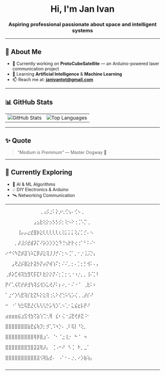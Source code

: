 <h1 align="center">Hi, I'm Jan Ivan</h1>
<h3 align="center"> Aspiring professional passionate about space and intelligent systems </h3>

---

## 🌟 About Me

- 🔭 Currently working on **ProtoCubeSatellite** — an Arduino-powered laser communication project  
- 🌱 Learning **Artificial Intelligence** & **Machine Learning**  
- 📫 Reach me at: **janivantot@gmail.com**

---
<!--
## 🌐 Connect with Me

<p align="left">
  <a href="https://instagram.com/janvanmon" target="_blank">
    <img src="https://img.shields.io/badge/Instagram-%23E4405F.svg?&style=for-the-badge&logo=instagram&logoColor=white" alt="Instagram"/>
  </a>

  
  <a href="https://www.leetcode.com/janivan" target="_blank">
    <img src="https://img.shields.io/badge/LeetCode-%23FFA116.svg?&style=for-the-badge&logo=leetcode&logoColor=white" alt="LeetCode"/>
  </a> 
  
  <a href="https://twitter.com/caramel_jan" target="_blank">
    <img src="https://img.shields.io/badge/Twitter-%231DA1F2.svg?&style=for-the-badge&logo=twitter&logoColor=white" alt="Twitter"/>
  </a>
  
  <a href="https://www.youtube.com/c/@ivan-vy6ef" target="_blank">
    <img src="https://img.shields.io/badge/YouTube-%23FF0000.svg?&style=for-the-badge&logo=youtube&logoColor=white" alt="YouTube"/>
  </a>
</p>

---
-->

## 📊 GitHub Stats

<table align="center">
  <tr>
    <td align="center">
      <img src="https://github-readme-stats.vercel.app/api?username=johnivn&show_icons=true&theme=tokyonight&hide_border=true" alt="GitHub Stats" />
    </td>
    <td align="center">
      <img src="https://github-readme-stats.vercel.app/api/top-langs?username=johnivn&layout=compact&theme=tokyonight&hide_border=true" alt="Top Languages" />
    </td>
  </tr>
</table>

---

## ✨ Quote
> *"Medium is Preminum"* — Master Oogway 🐢

---

## 🧠 Currently Exploring
- 🤖 AI & ML Algorithms
- 💡 DIY Electronics & Arduino
- 🛰️ Networking Communication

---

⠀⠀⠀⠀⠀⠀⠀⠀⠀⠀⠀⢀⢠⡪⣐⠅⡕⡰⢂⢊⢢⠄⢊⠢⢀⠀⠀⠀⠀⠀⠀⠀⠀⠀⠀⠀⠀⠀⠀⠀⠀⠀⠀⠀⠀⠀⠀⠀⠀⠀                                                                                                                                                                                                                                  
⠀⠀⠀⠀⠀⠀⠀⠀⠀⣠⣢⣗⢕⡕⡢⡣⡣⡪⡂⢕⠢⠕⢐⢈⠡⡉⢀⠀⠀⠀⠀⠀⠀⠀⠀⠀⠀⠀⠀⠀⠀⠀⠀⠀⠀⠀⠀⠀⠀⠀
⠀⠀⠀⠀⢸⡤⡤⣔⣞⣿⡷⣕⢇⢇⢇⢇⢇⢆⢕⡅⡅⡅⢕⡌⡁⡊⠄⠢⠀⠀⠀⠀⠀⠀⠀⠀⠀⠀⠀⠀⠀⠀⠀⠀⠀⠀⠀⠀⠀⠀
⠀⠀⠀⡀⡼⣸⡪⣞⣾⡽⡍⠜⡵⡱⡱⡱⣑⠹⢘⢢⡗⡗⢔⢐⠁⠃⠅⠌⠂⠀⠀⠀⠀⠀⠀⠀⠀⠀⠀⠀⠀⠀⠀⠀⠀⠀⠀⠀⠀⠀
⠔⠚⠪⠳⣝⡾⣽⢱⠵⣍⡿⡼⣕⢽⡸⡸⡚⠌⡂⠢⢈⠁⡀⠂⡐⢨⡨⡑⡄⠀⠀⠀⠀⠀⠀⠀⠀⠀⠀⠀⠀⠀⠀⠀⠀⠀⠀⠀⠀⠀
⠀⠀⣠⢟⣜⡮⣿⣕⡗⣽⡳⡝⡴⡝⢾⢱⠍⡂⠌⠌⡀⡂⠄⡁⡂⡃⢺⠅⠄⡄⠀⠀⠀⠀⠀⠀⠀⠀⠀⠀⠀⠀⠀⠀⠀⠀⠀⠀⠀⠀
⢀⡾⡵⣋⢾⢽⣳⣻⢏⡯⣏⠇⣗⡕⡕⡝⠌⡂⡁⡂⢂⠐⠰⡐⡀⡀⢸⠌⡁⠇⠀⠀⠀⠀⠀⠀⠀⠀⠀⠀⠀⠀⠀⠀⠀⠀⠀⠀⠀⠀
⡟⠎⢁⢮⢏⡞⡾⣺⢳⢽⣪⢺⡱⣅⢞⡜⠅⡆⠔⡀⠂⠌⠐⠈⠀⢀⣗⠅⠆⠀⠀⠀⠀⠀⠀⠀⠀⠀⠀⠀⠀⠀⠀⠀⠀⠀⠀⠀⠀⠀
⠁⣐⠊⡱⢣⣟⢽⡎⣗⣝⠧⡕⣕⢽⢐⢅⠕⢜⢑⠥⢣⡡⢌⢀⢀⡼⡎⠜⠀⠀⠀⠀⠀⠀⠀⠀⠀⠀⠀⠀⠀⠀⠀⠀⠀⠀⠀⠀⠀⠀
⠒⠀⠐⠁⢳⣓⢯⣟⣜⢎⢧⢣⢣⡓⡥⢳⡱⢁⠢⢁⠂⣅⣮⣖⡧⡟⠜⠀⠀⠀⠀⠀⠀⠀⠀⠀⠀⠀⠀⠀⠀⠀⠀⠀⠀⠀⠀⠀⠀⠀
⣴⣶⣶⣶⣮⣰⣫⢺⣳⢝⣵⢱⢉⢂⢿⠀⣎⠆⢌⠐⣨⣟⢞⡾⣝⠨⠂⠀⠀⠀⠀⠀⠀⠀⠀⠀⠀⠀⠀⠀⠀⠀⠀⠀⠀⠀⠀⠀⠀⠀
⣿⣿⣿⣿⣿⣿⣿⣷⣟⣮⢷⡹⡂⡺⢁⠩⠲⡑⠄⢀⠇⢯⡇⠘⢕⡀⠀⠀⠀⠀⠀⠀⠀⠀⠀⠀⠀⠀⠀⠀⠀⠀⠀⠀⠀⠀⠀⠀⠀⠀
⣿⣿⣿⣿⣿⣿⣿⣿⣿⢿⡿⣿⣰⠡⠀⠈⠂⠈⣐⢸⡐⠀⠓⠈⠀⠲⠀⠀⠀⠀⠀⠀⠀⠀⠀⠀⠀⠀⠀⠀⠀⠀⠀⠀⠀⠀⠀⠀⠀⠀
⣿⣿⣿⣿⣿⣿⣿⣻⣿⣽⣽⢿⡼⡄⠀⢈⠠⠒⠜⠀⠣⢈⠀⠗⡀⣀⠁⠀⠀⠀⠀⠀⠀⠀⠀⠀⠀⠀⠀⠀⠀⠀⠀⠀⠀⠀⠀⠀⠀⠀
⣿⣿⣿⣿⣿⣿⣿⣿⣿⣿⣽⢪⢿⣧⣞⠄⠀⠠⠁⠂⠄⡐⡀⠔⡱⣷⢵⡄⠀⠀⠀⠀⠀⠀⠀⠀⠀⠀⠀⠀⠀⠀⠀⠀⠀⠀⠀⠀⠀⠀

---
